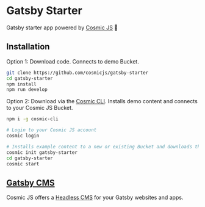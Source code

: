 # Gatsby Starter
Gatsby starter app powered by [Cosmic JS](https://cosmicjs.com) 🚀

## Installation
Option 1: Download code. Connects to demo Bucket.
```bash
git clone https://github.com/cosmicjs/gatsby-starter
cd gatsby-starter
npm install
npm run develop
```

Option 2: Download via the [Cosmic CLI](https://github.com/cosmicjs/cosmic-cli). Installs demo content and connects to your Cosmic JS Bucket.
```bash
npm i -g cosmic-cli

# Login to your Cosmic JS account
cosmic login

# Installs example content to a new or existing Bucket and downloads the app locally
cosmic init gatsby-starter
cd gatsby-starter
cosmic start
```
## [Gatsby CMS](https://cosmicjs.com/knowledge-base/gatsby-cms)
Cosmic JS offers a [Headless CMS](https://cosmicjs.com/headless-cms) for your Gatsby websites and apps.
